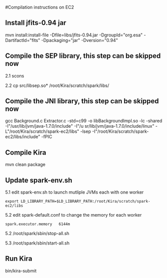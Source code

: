 #Compilation instructions on EC2

## Install jfits-0.94 jar

mvn install:install-file -Dfile=libs/jfits-0.94.jar -DgroupId="org.esa" -DartifactId="fits" -Dpackaging="jar" -Dversion="0.94"

## Compile the SEP library, this step can be skipped now

2.1 scons

2.2 cp src/libsep.so* /root/Kira/scratch/spark/libs/

## Compile the JNI library, this step can be skipped now

gcc Background.c Extractor.c -std=c99 -o libBackgroundImpl.so -lc -shared -I"/usr/lib/jvm/java-1.7.0/include" -I"/u
sr/lib/jvm/java-1.7.0/include/linux" -L"/root/Kira/scratch/spark-ec2/libs" -lsep -I"/root/Kira/scratch/spark-ec2/libs/include" -fPIC

## Compile Kira

mvn clean package

## Update spark-env.sh

5.1 edit spark-env.sh to launch mutliple JVMs each with one worker

    export LD_LIBRARY_PATH=$LD_LIBRARY_PATH:/root/Kira/scratch/spark-ec2/libs

5.2 edit spark-default.conf to change the memory for each worker

    spark.executor.memory   6144m

5.2 /root/spark/sbin/stop-all.sh

5.3 /root/spark/sbin/start-all.sh

## Run Kira

bin/kira-submit